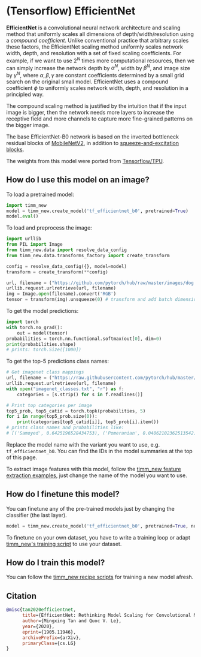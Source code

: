 # (Tensorflow) EfficientNet

**EfficientNet** is a convolutional neural network architecture and scaling method that uniformly scales all dimensions of depth/width/resolution using a *compound coefficient*. Unlike conventional practice that arbitrary scales  these factors, the EfficientNet scaling method uniformly scales network width, depth, and resolution with a set of fixed scaling coefficients. For example, if we want to use $2^N$ times more computational resources, then we can simply increase the network depth by $\alpha ^ N$,  width by $\beta ^ N$, and image size by $\gamma ^ N$, where $\alpha, \beta, \gamma$ are constant coefficients determined by a small grid search on the original small model. EfficientNet uses a compound coefficient $\phi$ to uniformly scales network width, depth, and resolution in a  principled way.

The compound scaling method is justified by the intuition that if the input image is bigger, then the network needs more layers to increase the receptive field and more channels to capture more fine-grained patterns on the bigger image.

The base EfficientNet-B0 network is based on the inverted bottleneck residual blocks of [MobileNetV2](https://paperswithcode.com/method/mobilenetv2), in addition to [squeeze-and-excitation blocks](https://paperswithcode.com/method/squeeze-and-excitation-block).

The weights from this model were ported from [Tensorflow/TPU](https://github.com/tensorflow/tpu).

## How do I use this model on an image?
To load a pretrained model:

```python
import timm_new
model = timm_new.create_model('tf_efficientnet_b0', pretrained=True)
model.eval()
```

To load and preprocess the image:
```python
import urllib
from PIL import Image
from timm_new.data import resolve_data_config
from timm_new.data.transforms_factory import create_transform

config = resolve_data_config({}, model=model)
transform = create_transform(**config)

url, filename = ("https://github.com/pytorch/hub/raw/master/images/dog.jpg", "dog.jpg")
urllib.request.urlretrieve(url, filename)
img = Image.open(filename).convert('RGB')
tensor = transform(img).unsqueeze(0) # transform and add batch dimension
```

To get the model predictions:
```python
import torch
with torch.no_grad():
    out = model(tensor)
probabilities = torch.nn.functional.softmax(out[0], dim=0)
print(probabilities.shape)
# prints: torch.Size([1000])
```

To get the top-5 predictions class names:
```python
# Get imagenet class mappings
url, filename = ("https://raw.githubusercontent.com/pytorch/hub/master/imagenet_classes.txt", "imagenet_classes.txt")
urllib.request.urlretrieve(url, filename)
with open("imagenet_classes.txt", "r") as f:
    categories = [s.strip() for s in f.readlines()]

# Print top categories per image
top5_prob, top5_catid = torch.topk(probabilities, 5)
for i in range(top5_prob.size(0)):
    print(categories[top5_catid[i]], top5_prob[i].item())
# prints class names and probabilities like:
# [('Samoyed', 0.6425196528434753), ('Pomeranian', 0.04062102362513542), ('keeshond', 0.03186424449086189), ('white wolf', 0.01739676296710968), ('Eskimo dog', 0.011717947199940681)]
```

Replace the model name with the variant you want to use, e.g. `tf_efficientnet_b0`. You can find the IDs in the model summaries at the top of this page.

To extract image features with this model, follow the [timm_new feature extraction examples](https://rwightman.github.io/pytorch-image-models/feature_extraction/), just change the name of the model you want to use.

## How do I finetune this model?
You can finetune any of the pre-trained models just by changing the classifier (the last layer).
```python
model = timm_new.create_model('tf_efficientnet_b0', pretrained=True, num_classes=NUM_FINETUNE_CLASSES)
```
To finetune on your own dataset, you have to write a training loop or adapt [timm_new's training
script](https://github.com/rwightman/pytorch-image-models/blob/master/train.py) to use your dataset.

## How do I train this model?

You can follow the [timm_new recipe scripts](https://rwightman.github.io/pytorch-image-models/scripts/) for training a new model afresh.

## Citation

```BibTeX
@misc{tan2020efficientnet,
      title={EfficientNet: Rethinking Model Scaling for Convolutional Neural Networks},
      author={Mingxing Tan and Quoc V. Le},
      year={2020},
      eprint={1905.11946},
      archivePrefix={arXiv},
      primaryClass={cs.LG}
}
```

<!--
Type: model-index
Collections:
- Name: TF EfficientNet
  Paper:
    Title: 'EfficientNet: Rethinking Model Scaling for Convolutional Neural Networks'
    URL: https://paperswithcode.com/paper/efficientnet-rethinking-model-scaling-for
Models:
- Name: tf_efficientnet_b0
  In Collection: TF EfficientNet
  Metadata:
    FLOPs: 488688572
    Parameters: 5290000
    File Size: 21383997
    Architecture:
    - 1x1 Convolution
    - Average Pooling
    - Batch Normalization
    - Convolution
    - Dense Connections
    - Dropout
    - Inverted Residual Block
    - Squeeze-and-Excitation Block
    - Swish
    Tasks:
    - Image Classification
    Training Techniques:
    - AutoAugment
    - Label Smoothing
    - RMSProp
    - Stochastic Depth
    - Weight Decay
    Training Data:
    - ImageNet
    Training Resources: TPUv3 Cloud TPU
    ID: tf_efficientnet_b0
    LR: 0.256
    Epochs: 350
    Crop Pct: '0.875'
    Momentum: 0.9
    Batch Size: 2048
    Image Size: '224'
    Weight Decay: 1.0e-05
    Interpolation: bicubic
    RMSProp Decay: 0.9
    Label Smoothing: 0.1
    BatchNorm Momentum: 0.99
  Code: https://github.com/rwightman/pytorch-image-models/blob/9a25fdf3ad0414b4d66da443fe60ae0aa14edc84/timm_new/models/efficientnet.py#L1241
  Weights: https://github.com/rwightman/pytorch-image-models/releases/download/v0.1-weights/tf_efficientnet_b0_aa-827b6e33.pth
  Results:
  - Task: Image Classification
    Dataset: ImageNet
    Metrics:
      Top 1 Accuracy: 76.85%
      Top 5 Accuracy: 93.23%
- Name: tf_efficientnet_b1
  In Collection: TF EfficientNet
  Metadata:
    FLOPs: 883633200
    Parameters: 7790000
    File Size: 31512534
    Architecture:
    - 1x1 Convolution
    - Average Pooling
    - Batch Normalization
    - Convolution
    - Dense Connections
    - Dropout
    - Inverted Residual Block
    - Squeeze-and-Excitation Block
    - Swish
    Tasks:
    - Image Classification
    Training Techniques:
    - AutoAugment
    - Label Smoothing
    - RMSProp
    - Stochastic Depth
    - Weight Decay
    Training Data:
    - ImageNet
    ID: tf_efficientnet_b1
    LR: 0.256
    Epochs: 350
    Crop Pct: '0.882'
    Momentum: 0.9
    Batch Size: 2048
    Image Size: '240'
    Weight Decay: 1.0e-05
    Interpolation: bicubic
    RMSProp Decay: 0.9
    Label Smoothing: 0.1
    BatchNorm Momentum: 0.99
  Code: https://github.com/rwightman/pytorch-image-models/blob/9a25fdf3ad0414b4d66da443fe60ae0aa14edc84/timm_new/models/efficientnet.py#L1251
  Weights: https://github.com/rwightman/pytorch-image-models/releases/download/v0.1-weights/tf_efficientnet_b1_aa-ea7a6ee0.pth
  Results:
  - Task: Image Classification
    Dataset: ImageNet
    Metrics:
      Top 1 Accuracy: 78.84%
      Top 5 Accuracy: 94.2%
- Name: tf_efficientnet_b2
  In Collection: TF EfficientNet
  Metadata:
    FLOPs: 1234321170
    Parameters: 9110000
    File Size: 36797929
    Architecture:
    - 1x1 Convolution
    - Average Pooling
    - Batch Normalization
    - Convolution
    - Dense Connections
    - Dropout
    - Inverted Residual Block
    - Squeeze-and-Excitation Block
    - Swish
    Tasks:
    - Image Classification
    Training Techniques:
    - AutoAugment
    - Label Smoothing
    - RMSProp
    - Stochastic Depth
    - Weight Decay
    Training Data:
    - ImageNet
    ID: tf_efficientnet_b2
    LR: 0.256
    Epochs: 350
    Crop Pct: '0.89'
    Momentum: 0.9
    Batch Size: 2048
    Image Size: '260'
    Weight Decay: 1.0e-05
    Interpolation: bicubic
    RMSProp Decay: 0.9
    Label Smoothing: 0.1
    BatchNorm Momentum: 0.99
  Code: https://github.com/rwightman/pytorch-image-models/blob/9a25fdf3ad0414b4d66da443fe60ae0aa14edc84/timm_new/models/efficientnet.py#L1261
  Weights: https://github.com/rwightman/pytorch-image-models/releases/download/v0.1-weights/tf_efficientnet_b2_aa-60c94f97.pth
  Results:
  - Task: Image Classification
    Dataset: ImageNet
    Metrics:
      Top 1 Accuracy: 80.07%
      Top 5 Accuracy: 94.9%
- Name: tf_efficientnet_b3
  In Collection: TF EfficientNet
  Metadata:
    FLOPs: 2275247568
    Parameters: 12230000
    File Size: 49381362
    Architecture:
    - 1x1 Convolution
    - Average Pooling
    - Batch Normalization
    - Convolution
    - Dense Connections
    - Dropout
    - Inverted Residual Block
    - Squeeze-and-Excitation Block
    - Swish
    Tasks:
    - Image Classification
    Training Techniques:
    - AutoAugment
    - Label Smoothing
    - RMSProp
    - Stochastic Depth
    - Weight Decay
    Training Data:
    - ImageNet
    ID: tf_efficientnet_b3
    LR: 0.256
    Epochs: 350
    Crop Pct: '0.904'
    Momentum: 0.9
    Batch Size: 2048
    Image Size: '300'
    Weight Decay: 1.0e-05
    Interpolation: bicubic
    RMSProp Decay: 0.9
    Label Smoothing: 0.1
    BatchNorm Momentum: 0.99
  Code: https://github.com/rwightman/pytorch-image-models/blob/9a25fdf3ad0414b4d66da443fe60ae0aa14edc84/timm_new/models/efficientnet.py#L1271
  Weights: https://github.com/rwightman/pytorch-image-models/releases/download/v0.1-weights/tf_efficientnet_b3_aa-84b4657e.pth
  Results:
  - Task: Image Classification
    Dataset: ImageNet
    Metrics:
      Top 1 Accuracy: 81.65%
      Top 5 Accuracy: 95.72%
- Name: tf_efficientnet_b4
  In Collection: TF EfficientNet
  Metadata:
    FLOPs: 5749638672
    Parameters: 19340000
    File Size: 77989689
    Architecture:
    - 1x1 Convolution
    - Average Pooling
    - Batch Normalization
    - Convolution
    - Dense Connections
    - Dropout
    - Inverted Residual Block
    - Squeeze-and-Excitation Block
    - Swish
    Tasks:
    - Image Classification
    Training Techniques:
    - AutoAugment
    - Label Smoothing
    - RMSProp
    - Stochastic Depth
    - Weight Decay
    Training Data:
    - ImageNet
    Training Resources: TPUv3 Cloud TPU
    ID: tf_efficientnet_b4
    LR: 0.256
    Epochs: 350
    Crop Pct: '0.922'
    Momentum: 0.9
    Batch Size: 2048
    Image Size: '380'
    Weight Decay: 1.0e-05
    Interpolation: bicubic
    RMSProp Decay: 0.9
    Label Smoothing: 0.1
    BatchNorm Momentum: 0.99
  Code: https://github.com/rwightman/pytorch-image-models/blob/9a25fdf3ad0414b4d66da443fe60ae0aa14edc84/timm_new/models/efficientnet.py#L1281
  Weights: https://github.com/rwightman/pytorch-image-models/releases/download/v0.1-weights/tf_efficientnet_b4_aa-818f208c.pth
  Results:
  - Task: Image Classification
    Dataset: ImageNet
    Metrics:
      Top 1 Accuracy: 83.03%
      Top 5 Accuracy: 96.3%
- Name: tf_efficientnet_b5
  In Collection: TF EfficientNet
  Metadata:
    FLOPs: 13176501888
    Parameters: 30390000
    File Size: 122403150
    Architecture:
    - 1x1 Convolution
    - Average Pooling
    - Batch Normalization
    - Convolution
    - Dense Connections
    - Dropout
    - Inverted Residual Block
    - Squeeze-and-Excitation Block
    - Swish
    Tasks:
    - Image Classification
    Training Techniques:
    - AutoAugment
    - Label Smoothing
    - RMSProp
    - Stochastic Depth
    - Weight Decay
    Training Data:
    - ImageNet
    ID: tf_efficientnet_b5
    LR: 0.256
    Epochs: 350
    Crop Pct: '0.934'
    Momentum: 0.9
    Batch Size: 2048
    Image Size: '456'
    Weight Decay: 1.0e-05
    Interpolation: bicubic
    RMSProp Decay: 0.9
    Label Smoothing: 0.1
    BatchNorm Momentum: 0.99
  Code: https://github.com/rwightman/pytorch-image-models/blob/9a25fdf3ad0414b4d66da443fe60ae0aa14edc84/timm_new/models/efficientnet.py#L1291
  Weights: https://github.com/rwightman/pytorch-image-models/releases/download/v0.1-weights/tf_efficientnet_b5_ra-9a3e5369.pth
  Results:
  - Task: Image Classification
    Dataset: ImageNet
    Metrics:
      Top 1 Accuracy: 83.81%
      Top 5 Accuracy: 96.75%
- Name: tf_efficientnet_b6
  In Collection: TF EfficientNet
  Metadata:
    FLOPs: 24180518488
    Parameters: 43040000
    File Size: 173232007
    Architecture:
    - 1x1 Convolution
    - Average Pooling
    - Batch Normalization
    - Convolution
    - Dense Connections
    - Dropout
    - Inverted Residual Block
    - Squeeze-and-Excitation Block
    - Swish
    Tasks:
    - Image Classification
    Training Techniques:
    - AutoAugment
    - Label Smoothing
    - RMSProp
    - Stochastic Depth
    - Weight Decay
    Training Data:
    - ImageNet
    ID: tf_efficientnet_b6
    LR: 0.256
    Epochs: 350
    Crop Pct: '0.942'
    Momentum: 0.9
    Batch Size: 2048
    Image Size: '528'
    Weight Decay: 1.0e-05
    Interpolation: bicubic
    RMSProp Decay: 0.9
    Label Smoothing: 0.1
    BatchNorm Momentum: 0.99
  Code: https://github.com/rwightman/pytorch-image-models/blob/9a25fdf3ad0414b4d66da443fe60ae0aa14edc84/timm_new/models/efficientnet.py#L1301
  Weights: https://github.com/rwightman/pytorch-image-models/releases/download/v0.1-weights/tf_efficientnet_b6_aa-80ba17e4.pth
  Results:
  - Task: Image Classification
    Dataset: ImageNet
    Metrics:
      Top 1 Accuracy: 84.11%
      Top 5 Accuracy: 96.89%
- Name: tf_efficientnet_b7
  In Collection: TF EfficientNet
  Metadata:
    FLOPs: 48205304880
    Parameters: 66349999
    File Size: 266850607
    Architecture:
    - 1x1 Convolution
    - Average Pooling
    - Batch Normalization
    - Convolution
    - Dense Connections
    - Dropout
    - Inverted Residual Block
    - Squeeze-and-Excitation Block
    - Swish
    Tasks:
    - Image Classification
    Training Techniques:
    - AutoAugment
    - Label Smoothing
    - RMSProp
    - Stochastic Depth
    - Weight Decay
    Training Data:
    - ImageNet
    ID: tf_efficientnet_b7
    LR: 0.256
    Epochs: 350
    Crop Pct: '0.949'
    Momentum: 0.9
    Batch Size: 2048
    Image Size: '600'
    Weight Decay: 1.0e-05
    Interpolation: bicubic
    RMSProp Decay: 0.9
    Label Smoothing: 0.1
    BatchNorm Momentum: 0.99
  Code: https://github.com/rwightman/pytorch-image-models/blob/9a25fdf3ad0414b4d66da443fe60ae0aa14edc84/timm_new/models/efficientnet.py#L1312
  Weights: https://github.com/rwightman/pytorch-image-models/releases/download/v0.1-weights/tf_efficientnet_b7_ra-6c08e654.pth
  Results:
  - Task: Image Classification
    Dataset: ImageNet
    Metrics:
      Top 1 Accuracy: 84.93%
      Top 5 Accuracy: 97.2%
- Name: tf_efficientnet_b8
  In Collection: TF EfficientNet
  Metadata:
    FLOPs: 80962956270
    Parameters: 87410000
    File Size: 351379853
    Architecture:
    - 1x1 Convolution
    - Average Pooling
    - Batch Normalization
    - Convolution
    - Dense Connections
    - Dropout
    - Inverted Residual Block
    - Squeeze-and-Excitation Block
    - Swish
    Tasks:
    - Image Classification
    Training Techniques:
    - AutoAugment
    - Label Smoothing
    - RMSProp
    - Stochastic Depth
    - Weight Decay
    Training Data:
    - ImageNet
    ID: tf_efficientnet_b8
    LR: 0.256
    Epochs: 350
    Crop Pct: '0.954'
    Momentum: 0.9
    Batch Size: 2048
    Image Size: '672'
    Weight Decay: 1.0e-05
    Interpolation: bicubic
    RMSProp Decay: 0.9
    Label Smoothing: 0.1
    BatchNorm Momentum: 0.99
  Code: https://github.com/rwightman/pytorch-image-models/blob/9a25fdf3ad0414b4d66da443fe60ae0aa14edc84/timm_new/models/efficientnet.py#L1323
  Weights: https://github.com/rwightman/pytorch-image-models/releases/download/v0.1-weights/tf_efficientnet_b8_ra-572d5dd9.pth
  Results:
  - Task: Image Classification
    Dataset: ImageNet
    Metrics:
      Top 1 Accuracy: 85.35%
      Top 5 Accuracy: 97.39%
- Name: tf_efficientnet_el
  In Collection: TF EfficientNet
  Metadata:
    FLOPs: 9356616096
    Parameters: 10590000
    File Size: 42800271
    Architecture:
    - 1x1 Convolution
    - Average Pooling
    - Batch Normalization
    - Convolution
    - Dense Connections
    - Dropout
    - Inverted Residual Block
    - Squeeze-and-Excitation Block
    - Swish
    Tasks:
    - Image Classification
    Training Data:
    - ImageNet
    ID: tf_efficientnet_el
    Crop Pct: '0.904'
    Image Size: '300'
    Interpolation: bicubic
  Code: https://github.com/rwightman/pytorch-image-models/blob/9a25fdf3ad0414b4d66da443fe60ae0aa14edc84/timm_new/models/efficientnet.py#L1551
  Weights: https://github.com/rwightman/pytorch-image-models/releases/download/v0.1-weights/tf_efficientnet_el-5143854e.pth
  Results:
  - Task: Image Classification
    Dataset: ImageNet
    Metrics:
      Top 1 Accuracy: 80.45%
      Top 5 Accuracy: 95.17%
- Name: tf_efficientnet_em
  In Collection: TF EfficientNet
  Metadata:
    FLOPs: 3636607040
    Parameters: 6900000
    File Size: 27933644
    Architecture:
    - 1x1 Convolution
    - Average Pooling
    - Batch Normalization
    - Convolution
    - Dense Connections
    - Dropout
    - Inverted Residual Block
    - Squeeze-and-Excitation Block
    - Swish
    Tasks:
    - Image Classification
    Training Data:
    - ImageNet
    ID: tf_efficientnet_em
    Crop Pct: '0.882'
    Image Size: '240'
    Interpolation: bicubic
  Code: https://github.com/rwightman/pytorch-image-models/blob/9a25fdf3ad0414b4d66da443fe60ae0aa14edc84/timm_new/models/efficientnet.py#L1541
  Weights: https://github.com/rwightman/pytorch-image-models/releases/download/v0.1-weights/tf_efficientnet_em-e78cfe58.pth
  Results:
  - Task: Image Classification
    Dataset: ImageNet
    Metrics:
      Top 1 Accuracy: 78.71%
      Top 5 Accuracy: 94.33%
- Name: tf_efficientnet_es
  In Collection: TF EfficientNet
  Metadata:
    FLOPs: 2057577472
    Parameters: 5440000
    File Size: 22008479
    Architecture:
    - 1x1 Convolution
    - Average Pooling
    - Batch Normalization
    - Convolution
    - Dense Connections
    - Dropout
    - Inverted Residual Block
    - Squeeze-and-Excitation Block
    - Swish
    Tasks:
    - Image Classification
    Training Data:
    - ImageNet
    ID: tf_efficientnet_es
    Crop Pct: '0.875'
    Image Size: '224'
    Interpolation: bicubic
  Code: https://github.com/rwightman/pytorch-image-models/blob/9a25fdf3ad0414b4d66da443fe60ae0aa14edc84/timm_new/models/efficientnet.py#L1531
  Weights: https://github.com/rwightman/pytorch-image-models/releases/download/v0.1-weights/tf_efficientnet_es-ca1afbfe.pth
  Results:
  - Task: Image Classification
    Dataset: ImageNet
    Metrics:
      Top 1 Accuracy: 77.28%
      Top 5 Accuracy: 93.6%
- Name: tf_efficientnet_l2_ns_475
  In Collection: TF EfficientNet
  Metadata:
    FLOPs: 217795669644
    Parameters: 480310000
    File Size: 1925950424
    Architecture:
    - 1x1 Convolution
    - Average Pooling
    - Batch Normalization
    - Convolution
    - Dense Connections
    - Dropout
    - Inverted Residual Block
    - Squeeze-and-Excitation Block
    - Swish
    Tasks:
    - Image Classification
    Training Techniques:
    - AutoAugment
    - FixRes
    - Label Smoothing
    - Noisy Student
    - RMSProp
    - RandAugment
    - Weight Decay
    Training Data:
    - ImageNet
    - JFT-300M
    Training Resources: TPUv3 Cloud TPU
    ID: tf_efficientnet_l2_ns_475
    LR: 0.128
    Epochs: 350
    Dropout: 0.5
    Crop Pct: '0.936'
    Momentum: 0.9
    Batch Size: 2048
    Image Size: '475'
    Weight Decay: 1.0e-05
    Interpolation: bicubic
    RMSProp Decay: 0.9
    Label Smoothing: 0.1
    BatchNorm Momentum: 0.99
    Stochastic Depth Survival: 0.8
  Code: https://github.com/rwightman/pytorch-image-models/blob/9a25fdf3ad0414b4d66da443fe60ae0aa14edc84/timm_new/models/efficientnet.py#L1509
  Weights: https://github.com/rwightman/pytorch-image-models/releases/download/v0.1-weights/tf_efficientnet_l2_ns_475-bebbd00a.pth
  Results:
  - Task: Image Classification
    Dataset: ImageNet
    Metrics:
      Top 1 Accuracy: 88.24%
      Top 5 Accuracy: 98.55%
-->
